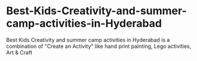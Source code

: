 # Best-Kids-Creativity-and-summer-camp-activities-in-Hyderabad
Best Kids Creativity and summer camp activities in Hyderabad is a combination of "Create an Activity" like hand print painting, Lego activities, Art &amp; Craft
